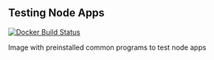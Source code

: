 Testing Node Apps
---
[![Docker Build Status](https://img.shields.io/docker/build/radhifadlillah/shiori.svg)](https://hub.docker.com/r/williamcaesar/test-node-apps/)

Image with preinstalled common programs to test node apps
